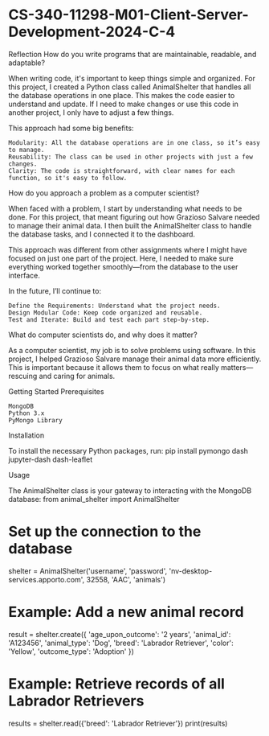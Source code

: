 # CS-340-11298-M01-Client-Server-Development-2024-C-4

Reflection
How do you write programs that are maintainable, readable, and adaptable?

When writing code, it's important to keep things simple and organized. For this project, I created a Python class called AnimalShelter that handles all the database operations in one place. This makes the code easier to understand and update. If I need to make changes or use this code in another project, I only have to adjust a few things.

This approach had some big benefits:

    Modularity: All the database operations are in one class, so it’s easy to manage.
    Reusability: The class can be used in other projects with just a few changes.
    Clarity: The code is straightforward, with clear names for each function, so it's easy to follow.

How do you approach a problem as a computer scientist?

When faced with a problem, I start by understanding what needs to be done. For this project, that meant figuring out how Grazioso Salvare needed to manage their animal data. I then built the AnimalShelter class to handle the database tasks, and I connected it to the dashboard.

This approach was different from other assignments where I might have focused on just one part of the project. Here, I needed to make sure everything worked together smoothly—from the database to the user interface.

In the future, I’ll continue to:

    Define the Requirements: Understand what the project needs.
    Design Modular Code: Keep code organized and reusable.
    Test and Iterate: Build and test each part step-by-step.

What do computer scientists do, and why does it matter?

As a computer scientist, my job is to solve problems using software. In this project, I helped Grazioso Salvare manage their animal data more efficiently. This is important because it allows them to focus on what really matters—rescuing and caring for animals.


Getting Started
Prerequisites

    MongoDB
    Python 3.x
    PyMongo Library

Installation

To install the necessary Python packages, run: pip install pymongo dash jupyter-dash dash-leaflet

Usage

The AnimalShelter class is your gateway to interacting with the MongoDB database:
from animal_shelter import AnimalShelter

# Set up the connection to the database
shelter = AnimalShelter('username', 'password', 'nv-desktop-services.apporto.com', 32558, 'AAC', 'animals')

# Example: Add a new animal record
result = shelter.create({
    'age_upon_outcome': '2 years',
    'animal_id': 'A123456',
    'animal_type': 'Dog',
    'breed': 'Labrador Retriever',
    'color': 'Yellow',
    'outcome_type': 'Adoption'
})

# Example: Retrieve records of all Labrador Retrievers
results = shelter.read({'breed': 'Labrador Retriever'})
print(results)

